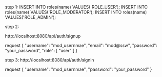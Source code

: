 step 1:
INSERT INTO roles(name) VALUES('ROLE_USER');
INSERT INTO roles(name) VALUES('ROLE_MODERATOR');
INSERT INTO roles(name) VALUES('ROLE_ADMIN');

step 2:

http://localhost:8080/api/auth/signup

request
{
"username": "mod_usernmae",
"email": "mod@ssw",
"password": "your_password",
"role": [
"user"
]
}

step 3:
http://localhost:8080/api/auth/signin

request
{
"username": "mod_usernmae",
"password": "your_password"
}
